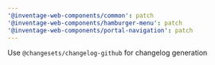```yaml
---
'@inventage-web-components/common': patch
'@inventage-web-components/hamburger-menu': patch
'@inventage-web-components/portal-navigation': patch
---
```


Use `@changesets/changelog-github` for changelog generation
